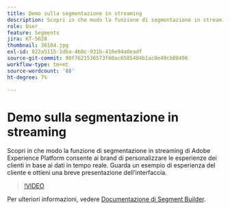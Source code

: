 ```yaml
---
title: Demo sulla segmentazione in streaming
description: Scopri in che modo la funzione di segmentazione in streaming di Adobe Experience Platform consente ai brand di personalizzare le esperienze dei clienti in base ai dati in tempo reale. Guarda un esempio di esperienza del cliente e ottieni una breve presentazione dell’interfaccia.
role: User
feature: Segments
jira: KT-5628
thumbnail: 36184.jpg
exl-id: 822a5115-1dba-4b8c-931b-416e94a0eadf
source-git-commit: 90f7621536573f60ac6585404b1ac0e49cb08496
workflow-type: tm+mt
source-wordcount: '88'
ht-degree: 7%

---
```


# Demo sulla segmentazione in streaming

Scopri in che modo la funzione di segmentazione in streaming di Adobe Experience Platform consente ai brand di personalizzare le esperienze dei clienti in base ai dati in tempo reale. Guarda un esempio di esperienza del cliente e ottieni una breve presentazione dell’interfaccia.

>[!VIDEO](https://video.tv.adobe.com/v/36184?quality=12&learn=on)

Per ulteriori informazioni, vedere [Documentazione di Segment Builder](https://experienceleague.adobe.com/docs/experience-platform/segmentation/ui/segment-builder.html?lang=it).

